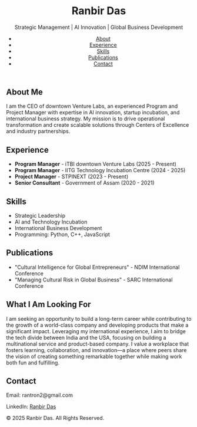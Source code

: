 
<header>
    <h1>Ranbir Das</h1>
    <p>Strategic Management | AI Innovation | Global Business Development</p>
    <nav>
        <ul>
            <li><a href="#about">About</a></li>
            <li><a href="#experience">Experience</a></li>
            <li><a href="#skills">Skills</a></li>
            <li><a href="#publications">Publications</a></li>
            <li><a href="#contact">Contact</a></li>
        </ul>
    </nav>
</header>

<section id="about">
    <h2>About Me</h2>
    <p>I am the CEO of downtown Venture Labs, an experienced Program and Project Manager with expertise in AI innovation, startup incubation, and international business strategy. My mission is to drive operational transformation and create scalable solutions through Centers of Excellence and industry partnerships.</p>
</section>

<section id="experience">
    <h2>Experience</h2>
    <ul>
        <li><strong>Program Manager</strong> - iTBI downtown Venture Labs (2025 - Present)</li>
        <li><strong>Program Manager</strong> - IITG Technology Incubation Centre (2024 - 2025)</li>
        <li><strong>Project Manager</strong> - STPINEXT (2023 - Present)</li>
        <li><strong>Senior Consultant</strong> - Government of Assam (2020 - 2021)</li>
    </ul>
</section>

<section id="skills">
    <h2>Skills</h2>
    <ul>
        <li>Strategic Leadership</li>
        <li>AI and Technology Incubation</li>
        <li>International Business Development</li>
        <li>Programming: Python, C++, JavaScript</li>
    </ul>
</section>

<section id="publications">
    <h2>Publications</h2>
    <ul>
        <li>"Cultural Intelligence for Global Entrepreneurs" - NDIM International Conference</li>
        <li>"Managing Cultural Risk in Global Business" - SARC International Conference</li>
    </ul>
</section>

<section id="next-job">
    <h2>What I Am Looking For</h2>
    <p>I am seeking an opportunity to build a long-term career while contributing to the growth of a world-class company and developing products that make a significant impact. Leveraging my international experience, I aim to bridge the tech divide between India and the USA, focusing on building a multinational service and product-based company. I value a workplace that fosters learning, collaboration, and innovation—a place where peers share the vision of creating something remarkable together while making work both fun and fulfilling.</p>
</section>

<section id="contact">
    <h2>Contact</h2>
    <p>Email: rantron2@gmail.com</p>
    <p>LinkedIn: <a href="https://linkedin.com/in/ranbir-das-11113176">Ranbir Das</a></p>
</section>

<footer>
    <p>&copy; 2025 Ranbir Das. All Rights Reserved.</p>
</footer>

</body>
</html>
